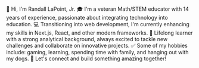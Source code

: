 👋 Hi, I'm Randall LaPoint, Jr.
🎓 I'm a veteran Math/STEM educator with 14 years of experience, passionate about integrating technology into education.
💻 Transitioning into web development, I'm currently enhancing my skills in Next.js, React, and other modern frameworks.
🧠 Lifelong learner with a strong analytical background, always excited to tackle new challenges and collaborate on innovative projects.
✅ Some of my hobbies include: gaming, learning, spending time with family, and hanging out with my dogs.
🌟 Let's connect and build something amazing together!

<!---
Lokie-ree/Lokie-ree is a ✨ special ✨ repository because its `README.md` (this file) appears on your GitHub profile.
You can click the Preview link to take a look at your changes.
--->
